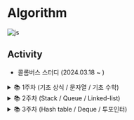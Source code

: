 # Algorithm
![js](https://img.shields.io/badge/JavaScript-F7DF1E?style=for-the-badge&logo=JavaScript&logoColor=white)
## Activity
- 콜롬버스 스터디 (2024.03.18 ~ )

<details>
<summary>
  📚 1주차 (기초 상식 / 문자열 / 기초 수학)
</summary>
  https://sootech-story.tistory.com/entry/1%EC%A3%BC%EC%B0%A8-%EA%B8%B0%EC%B4%88-%EC%83%81%EC%8B%9D-%EB%AC%B8%EC%9E%90%EC%97%B4-%EA%B8%B0%EC%B4%88-%EC%88%98%ED%95%99
</details>

<details>
<summary>
  📚 2주차 (Stack / Queue / Linked-list)
</summary>
  https://sootech-story.tistory.com/entry/2%EC%A3%BC%EC%B0%A8-Stack-Queue-Linked-list
</details>

<details>
<summary>
  📚 3주차 (Hash table / Deque / 투포인터)
</summary>
  [[Algorithm] Hash Table, Deque, 투포인터 블로그 바로가기] (https://sootech-story.tistory.com/entry/Algorithm-Hash-Table-Deque-%ED%88%AC%ED%8F%AC%EC%9D%B8%ED%84%B0)
</details>
